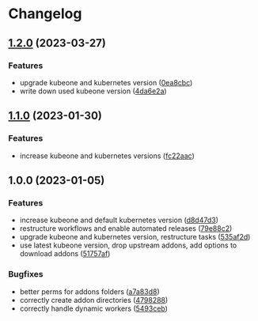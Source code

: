 # Changelog

## [1.2.0](https://github.com/rolehippie/kubeone/compare/v1.1.0...v1.2.0) (2023-03-27)


### Features

* upgrade kubeone and kubernetes version ([0ea8cbc](https://github.com/rolehippie/kubeone/commit/0ea8cbc9fce7bb670d7722c1cccad3c275ebb20b))
* write down used kubeone version ([4da6e2a](https://github.com/rolehippie/kubeone/commit/4da6e2ac966b3cdebcce160c756eafccf73db064))

## [1.1.0](https://github.com/rolehippie/kubeone/compare/v1.0.0...v1.1.0) (2023-01-30)


### Features

* increase kubeone and kubernetes versions ([fc22aac](https://github.com/rolehippie/kubeone/commit/fc22aaca3f5dd8f6848103c9038ccc3e99ec4fb5))

## 1.0.0 (2023-01-05)


### Features

* increase kubeone and default kubernetes version ([d8d47d3](https://github.com/rolehippie/kubeone/commit/d8d47d3b5276eb180c117d6c1f550349f12b95dd))
* restructure workflows and enable automated releases ([79e88c2](https://github.com/rolehippie/kubeone/commit/79e88c2b82a8243cddbf5d1a5d7c6d1b5c094b48))
* upgrade kubeone and kubernetes version, restructure tasks ([535af2d](https://github.com/rolehippie/kubeone/commit/535af2d0c95a07371b515d640cc90449ec4968da))
* use latest kubeone version, drop upstream addons, add options to download addons ([51757af](https://github.com/rolehippie/kubeone/commit/51757afd2b13a73c401f445cd6c4fd3a7bf79b46))


### Bugfixes

* better perms for addons folders ([a7a83d8](https://github.com/rolehippie/kubeone/commit/a7a83d80f121a3c273909793a09a0753d240deb2))
* correctly create addon directories ([4798288](https://github.com/rolehippie/kubeone/commit/47982886c635e2d2d5ae703d9d292b03988bd1ea))
* correctly handle dynamic workers ([5493ceb](https://github.com/rolehippie/kubeone/commit/5493ceb56b50b58a2c0d50e002d9e88edcf055c3))
